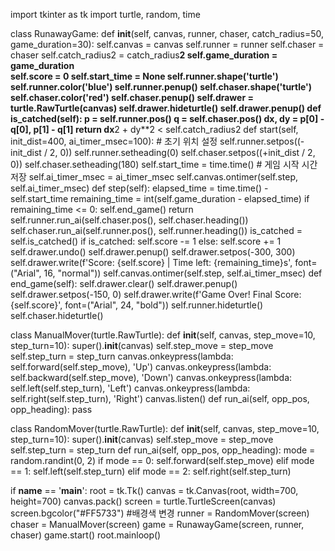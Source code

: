 import tkinter as tk
import turtle, random, time

class RunawayGame:
    def __init__(self, canvas, runner, chaser, catch_radius=50, game_duration=30):
        self.canvas = canvas
        self.runner = runner
        self.chaser = chaser
        self.catch_radius2 = catch_radius**2
        self.game_duration = game_duration  
        self.score = 0 
        self.start_time = None
        self.runner.shape('turtle')
        self.runner.color('blue')
        self.runner.penup()
        self.chaser.shape('turtle')
        self.chaser.color('red')
        self.chaser.penup()
        self.drawer = turtle.RawTurtle(canvas)
        self.drawer.hideturtle()
        self.drawer.penup()
    def is_catched(self):
        p = self.runner.pos()
        q = self.chaser.pos()
        dx, dy = p[0] - q[0], p[1] - q[1]
        return dx**2 + dy**2 < self.catch_radius2
    def start(self, init_dist=400, ai_timer_msec=100):
        # 초기 위치 설정
        self.runner.setpos((-init_dist / 2, 0))
        self.runner.setheading(0)
        self.chaser.setpos((+init_dist / 2, 0))
        self.chaser.setheading(180)
        self.start_time = time.time()  # 게임 시작 시간 저장
        self.ai_timer_msec = ai_timer_msec
        self.canvas.ontimer(self.step, self.ai_timer_msec)
    def step(self):
        elapsed_time = time.time() - self.start_time
        remaining_time = int(self.game_duration - elapsed_time)
        if remaining_time <= 0:
            self.end_game()
            return
        self.runner.run_ai(self.chaser.pos(), self.chaser.heading())
        self.chaser.run_ai(self.runner.pos(), self.runner.heading())
        is_catched = self.is_catched()
        if is_catched:
            self.score -= 1 
        else:
            self.score += 1  
        self.drawer.undo()
        self.drawer.penup()
        self.drawer.setpos(-300, 300)
        self.drawer.write(f'Score: {self.score} | Time left: {remaining_time}s', font=("Arial", 16, "normal"))
        self.canvas.ontimer(self.step, self.ai_timer_msec)
    def end_game(self):
        self.drawer.clear()
        self.drawer.penup()
        self.drawer.setpos(-150, 0)
        self.drawer.write(f'Game Over! Final Score: {self.score}', font=("Arial", 24, "bold"))
        self.runner.hideturtle()
        self.chaser.hideturtle()


class ManualMover(turtle.RawTurtle):
    def __init__(self, canvas, step_move=10, step_turn=10):
        super().__init__(canvas)
        self.step_move = step_move
        self.step_turn = step_turn
        canvas.onkeypress(lambda: self.forward(self.step_move), 'Up')
        canvas.onkeypress(lambda: self.backward(self.step_move), 'Down')
        canvas.onkeypress(lambda: self.left(self.step_turn), 'Left')
        canvas.onkeypress(lambda: self.right(self.step_turn), 'Right')
        canvas.listen()
    def run_ai(self, opp_pos, opp_heading):
        pass


class RandomMover(turtle.RawTurtle):
    def __init__(self, canvas, step_move=10, step_turn=10):
        super().__init__(canvas)
        self.step_move = step_move
        self.step_turn = step_turn
    def run_ai(self, opp_pos, opp_heading):
        mode = random.randint(0, 2)
        if mode == 0:
            self.forward(self.step_move)
        elif mode == 1:
            self.left(self.step_turn)
        elif mode == 2:
            self.right(self.step_turn)

if __name__ == '__main__':
    root = tk.Tk()
    canvas = tk.Canvas(root, width=700, height=700)
    canvas.pack()
    screen = turtle.TurtleScreen(canvas)
    screen.bgcolor("#FF5733")  #배경색 변경
    runner = RandomMover(screen)
    chaser = ManualMover(screen)
    game = RunawayGame(screen, runner, chaser)
    game.start()
    root.mainloop()
